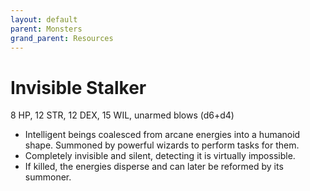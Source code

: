 ```yaml
---
layout: default
parent: Monsters
grand_parent: Resources
---
```


# Invisible Stalker

8 HP, 12 STR, 12 DEX, 15 WIL, unarmed blows (d6+d4)

- Intelligent beings coalesced from arcane energies into a humanoid shape. Summoned by powerful wizards to perform tasks for them.
- Completely invisible and silent, detecting it is virtually impossible.
- If killed, the energies disperse and can later be reformed by its summoner. 

